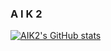 ### A I K 2

<!--
**aik2mlj/aik2mlj** is a ✨ _special_ ✨ repository because its `README.md` (this file) appears on your GitHub profile.

Here are some ideas to get you started:

- 🔭 I’m currently working on ...
- 🌱 I’m currently learning ...
- 👯 I’m looking to collaborate on ...
- 🤔 I’m looking for help with ...
- 💬 Ask me about ...
- 📫 How to reach me: ...
- 😄 Pronouns: ...
- ⚡ Fun fact: ...
-->

[![AIK2's GitHub stats](https://github-readme-stats.vercel.app/api?username=aik2mlj&hide=prs&show_icons=true&theme=onedark)](https://github.com/anuraghazra/github-readme-stats)
